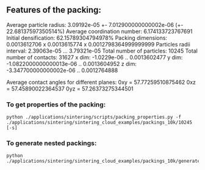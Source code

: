 ## Features of the packing:

Average particle radius:     3.09192e-05 +- 7.012900000000002e-06 (+- 22.68137597350514%)
Average coordination number: 6.174133723767691
Initial densification:       62.15789304794978%
Packing dimensions:          0.0013612706 x 0.0013615774 x 0.0012798364999999999
Particles radii interval:    2.39063e-05 ... 3.79321e-05
Total number of particles:   10245
Total number of contacts:    31627
x dim:                       -1.0229e-06 .. 0.0013602477
y dim:                       -1.0822000000000013e-06 .. 0.0013604952
z dim:                       -3.347700000000002e-06 .. 0.0012764888

Average contact angles for different planes:
0xy = 57.77259510875462
0xz = 57.45890022364537
0yz = 57.26373275344501

### To get properties of the packing:
```
python ./applications/sintering/scripts/packing_properties.py -f ./applications/sintering/sintering_cloud_examples/packings_10k/10245 [-s]
```

### To generate nested packings:
```
python ./applications/sintering/sintering_cloud_examples/packings_10k/generate_packings.py
```
